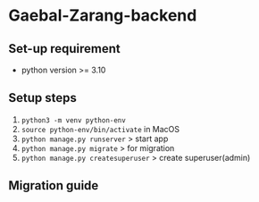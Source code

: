 # Gaebal-Zarang-backend

## Set-up requirement

- python version >= 3.10

## Setup steps

1. `python3 -m venv python-env`
2. `source python-env/bin/activate` in MacOS
4. `python manage.py runserver` > start app
5. `python manage.py migrate` > for migration
6. `python manage.py createsuperuser` > create superuser(admin)

## Migration guide
